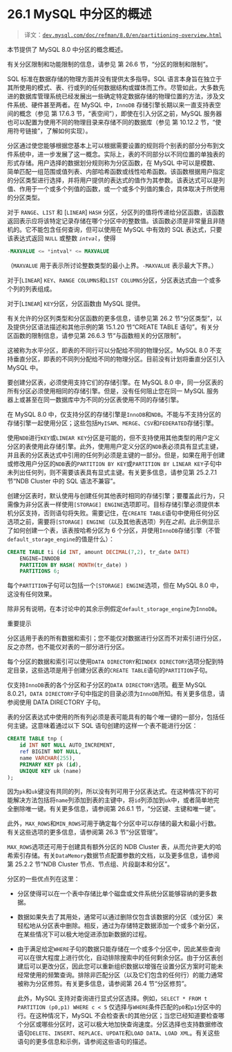 # 26.1 MySQL 中分区的概述

> 译文：[`dev.mysql.com/doc/refman/8.0/en/partitioning-overview.html`](https://dev.mysql.com/doc/refman/8.0/en/partitioning-overview.html)

本节提供了 MySQL 8.0 中分区的概念概述。

有关分区限制和功能限制的信息，请参见 第 26.6 节，“分区的限制和限制”。

SQL 标准在数据存储的物理方面并没有提供太多指导。SQL 语言本身旨在独立于其所使用的模式、表、行或列的任何数据结构或媒体而工作。尽管如此，大多数先进的数据库管理系统已经发展出一些确定特定数据存储的物理位置的方法，涉及文件系统、硬件甚至两者。在 MySQL 中，`InnoDB` 存储引擎长期以来一直支持表空间的概念（参见 第 17.6.3 节，“表空间”），即使在引入分区之前，MySQL 服务器也可以配置为使用不同的物理目录来存储不同的数据库（参见 第 10.12.2 节，“使用符号链接”，了解如何实现）。

分区通过使您能够根据您基本上可以根据需要设置的规则将个别表的部分分布到文件系统中，进一步发展了这一概念。实际上，表的不同部分以不同位置的单独表的形式存储。用户选择的数据划分规则称为分区函数，在 MySQL 中可以是模数、简单匹配一组范围或值列表、内部哈希函数或线性哈希函数。该函数根据用户指定的分区类型进行选择，并将用户提供的表达式的值作为其参数。该表达式可以是列值、作用于一个或多个列值的函数，或一个或多个列值的集合，具体取决于所使用的分区类型。

对于 `RANGE`、`LIST` 和 [`LINEAR`] `HASH` 分区，分区列的值将传递给分区函数，该函数返回表示应将该特定记录存储在哪个分区中的整数值。该函数必须是非常量且非随机的。它不能包含任何查询，但可以使用在 MySQL 中有效的 SQL 表达式，只要该表达式返回 `NULL` 或整数 *`intval`*，使得

```sql
-MAXVALUE <= *intval* <= MAXVALUE
```

（`MAXVALUE` 用于表示所讨论整数类型的最小上界。`-MAXVALUE` 表示最大下界。）

对于[`LINEAR`] `KEY`、`RANGE COLUMNS`和`LIST COLUMNS`分区，分区表达式由一个或多个列的列表组成。

对于[`LINEAR`] `KEY`分区，分区函数由 MySQL 提供。

有关允许的分区列类型和分区函数的更多信息，请参见第 26.2 节“分区类型”，以及提供分区语法描述和其他示例的第 15.1.20 节“CREATE TABLE 语句”。有关分区函数的限制信息，请参见第 26.6.3 节“与函数相关的分区限制”。

这被称为水平分区，即表的不同行可以分配给不同的物理分区。MySQL 8.0 不支持垂直分区，即表的不同列分配给不同的物理分区。目前没有计划将垂直分区引入 MySQL 中。

要创建分区表，必须使用支持它们的存储引擎。在 MySQL 8.0 中，同一分区表的所有分区必须使用相同的存储引擎。但是，没有任何阻止您在同一 MySQL 服务器上或甚至在同一数据库中为不同的分区表使用不同的存储引擎。

在 MySQL 8.0 中，仅支持分区的存储引擎是`InnoDB`和`NDB`。不能与不支持分区的存储引擎一起使用分区；这些包括`MyISAM`、`MERGE`、`CSV`和`FEDERATED`存储引擎。

使用`NDB`进行`KEY`或`LINEAR KEY`分区是可能的，但不支持使用其他类型的用户定义分区的表使用此存储引擎。此外，使用用户定义分区的`NDB`表必须具有显式主键，并且表的分区表达式中引用的任何列必须是主键的一部分。但是，如果在用于创建或修改用户分区的`NDB`表的`PARTITION BY KEY`或`PARTITION BY LINEAR KEY`子句中未列出任何列，则不需要该表具有显式主键。有关更多信息，请参见第 25.2.7.1 节“NDB Cluster 中的 SQL 语法不兼容”。

创建分区表时，默认使用与创建任何其他表时相同的存储引擎；要覆盖此行为，只需像为非分区表一样使用`[STORAGE] ENGINE`选项即可。目标存储引擎必须提供本机分区支持，否则语句将失败。需要记住，在`CREATE TABLE`语句中使用任何分区选项之前，需要将`[STORAGE] ENGINE`（以及其他表选项）列在*之前*。此示例显示了如何创建一个表，该表按哈希分区为 6 个分区，并使用`InnoDB`存储引擎（不管`default_storage_engine`的值是什么）：

```sql
CREATE TABLE ti (id INT, amount DECIMAL(7,2), tr_date DATE)
    ENGINE=INNODB
    PARTITION BY HASH( MONTH(tr_date) )
    PARTITIONS 6;
```

每个`PARTITION`子句可以包括一个`[STORAGE] ENGINE`选项，但在 MySQL 8.0 中，这没有任何效果。

除非另有说明，在本讨论中的其余示例假定`default_storage_engine`为`InnoDB`。

重要提示

分区适用于表的所有数据和索引；您不能仅对数据进行分区而不对索引进行分区，反之亦然，也不能仅对表的一部分进行分区。

每个分区的数据和索引可以使用`DATA DIRECTORY`和`INDEX DIRECTORY`选项分配到特定目录，这些选项是用于创建分区表的`CREATE TABLE`语句的`PARTITION`子句。

仅支持`InnoDB`表的各个分区和子分区的`DATA DIRECTORY`选项。截至 MySQL 8.0.21，`DATA DIRECTORY`子句中指定的目录必须为`InnoDB`所知。有关更多信息，请参阅使用 DATA DIRECTORY 子句。

表的分区表达式中使用的所有列必须是表可能具有的每个唯一键的一部分，包括任何主键。这意味着通过以下 SQL 语句创建的这样一个表不能进行分区：

```sql
CREATE TABLE tnp (
    id INT NOT NULL AUTO_INCREMENT,
    ref BIGINT NOT NULL,
    name VARCHAR(255),
    PRIMARY KEY pk (id),
    UNIQUE KEY uk (name)
);
```

因为`pk`和`uk`键没有共同的列，所以没有列可用于分区表达式。在这种情况下的可能解决方法包括将`name`列添加到表的主键中，将`id`列添加到`uk`中，或者简单地完全删除唯一键。有关更多信息，请参阅第 26.6.1 节，“分区键、主键和唯一键”。

此外，`MAX_ROWS`和`MIN_ROWS`可用于确定每个分区中可以存储的最大和最小行数。有关这些选项的更多信息，请参阅第 26.3 节“分区管理”。

`MAX_ROWS`选项还可用于创建具有额外分区的 NDB Cluster 表，从而允许更大的哈希索引存储。有关`DataMemory`数据节点配置参数的文档，以及更多信息，请参阅第 25.2.2 节“NDB Cluster 节点、节点组、片段副本和分区”。

分区的一些优点列在这里：

+   分区使得可以在一个表中存储比单个磁盘或文件系统分区能够容纳的更多数据。

+   数据如果失去了其用处，通常可以通过删除仅包含该数据的分区（或分区）来轻松地从分区表中删除。相反，通过为存储特定数据添加一个或多个新分区，在某些情况下可以极大地促进添加新数据的过程。

+   由于满足给定`WHERE`子句的数据只能存储在一个或多个分区中，因此某些查询可以在很大程度上进行优化，自动排除搜索中的任何剩余分区。由于分区表创建后可以更改分区，因此您可以重新组织数据以增强在设置分区方案时可能未经常使用的频繁查询。排除非匹配分区（以及它们包含的任何行）的能力通常被称为分区修剪。有关更多信息，请参阅第 26.4 节“分区修剪”。

    此外，MySQL 支持对查询进行显式分区选择。例如，`SELECT * FROM t PARTITION (p0,p1) WHERE c < 5` 仅选择与`WHERE`条件匹配的`p0`和`p1`分区中的行。在这种情况下，MySQL 不会检查表`t`的其他分区；当您已经知道要检查哪个分区或哪些分区时，这可以极大地加快查询速度。分区选择也支持数据修改语句`DELETE`、`INSERT`、`REPLACE`、`UPDATE`和`LOAD DATA`、`LOAD XML`。有关这些语句的更多信息和示例，请参阅这些语句的描述。
